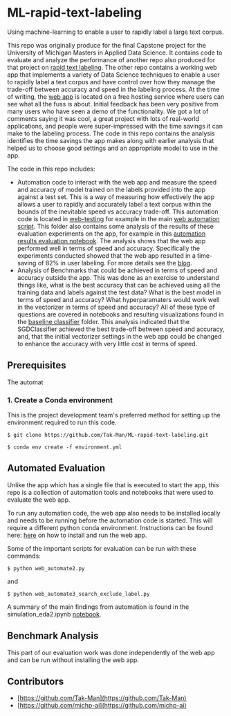 # ML-rapid-text-labeling
Using machine-learning to enable a user to rapidly label a large text corpus.

This repo was originally produce for the final Capstone project for the University of Michigan Masters in Applied Data Science. It contains code to evaluate and analyze the performance of another repo also produced for that project on [rapid text labeling](https://github.com/Tak-Man/ML-rapid-text-labeling-app). The other repo contains a working web app that implements a variety of Data Science techniques to enable a user to rapidly label a text corpus and have control over how they manage the trade-off between accuracy and speed in the labeling process. At the time of writing, the [web app](http://ml-rapid-text-labeling-app.herokuapp.com/) is located on a free hosting service where users can see what all the fuss is about. Initial feedback has been very positive from many users who have seen a demo of the functionality. We got a lot of comments saying it was cool, a great project with lots of real-world applications, and people were super-impressed with the time savings it can make to the labeling process. The code in this repo contains the analysis identifies the time savings the app makes along with earlier analysis that helped us to choose good settings and an appropriate model to use in the app.

The code in this repo includes:
* Automation code to interact with the web app and measure the speed and accuracy of model trained on the labels provided into the app against a test set. This is a way of measuring how effectively the app allows a user to rapidly and accurately label a text corpus within the bounds of the inevitable speed vs accuracy trade-off. This automation code is located in [web-testing](https://github.com/Tak-Man/ML-rapid-text-labeling/tree/main/web-testing) for example in the main [web automation script](https://github.com/Tak-Man/ML-rapid-text-labeling/blob/main/web-testing/web_automate2.py). This folder also contains some analysis of the results of these evaluation experiments on the app, for example in this [automation results evaluation notebook](https://github.com/Tak-Man/ML-rapid-text-labeling/tree/main/web-testing/simulation_eda2.ipynb). The analysis shows that the web app performed well in terms of speed and accuracy. Specifically the experiments conducted showed that the web app resulted in a time-saving of 82% in user labeling. For more details see the [blog](https://michp-ai.github.io/ML-rapid-text-labeling/).
* Analysis of Benchmarks that could be achieved in terms of speed and accuracy outside the app. This was done as an exercise to understand things like, what is the best accuracy that can be achieved using all the training data and labels against the test data? What is the best model in terms of speed and accuracy? What hyperparamaters would work well in the vectorizer in terms of speed and accuracy? All of these type of questions are covered in notebooks and resulting visualizations found in the [baseline classifier](https://github.com/Tak-Man/ML-rapid-text-labeling/tree/main/baseline-classifier) folder. This analysis indicated that the SGDClassifier achieved the best trade-off between speed and accuracy, and, that the initial vectorizer settings in the web app could be changed to enhance the accuracy with very little cost in terms of speed.

## Prerequisites
The automat

### 1. Create a Conda environment
This is the project development team's preferred method for setting up the environment required to run this code.
```
$ git clone https://github.com/Tak-Man/ML-rapid-text-labeling.git
```

```
$ conda env create -f environment.yml
```

## Automated Evaluation

Unlike the app which has a single file that is executed to start the app, this repo is a collection of automation tools and notebooks that were used to evaluate the web app.

To run any automation code, the web app also needs to be installed locally and needs to be running before the automation code is started. This will require a different python conda environment. Instructions can be found here:
[here](https://github.com/Tak-Man/ML-rapid-text-labeling-app/blob/main/README.md) on how to install and run the web app.

Some of the important scripts for evaluation can be run with these commands:

```
$ python web_automate2.py
```

and

```
$ python web_automate3_search_exclude_label.py
```

A summary of the main findings from automation is found in the simulation_eda2.ipynb 
[notebook](https://github.com/Tak-Man/ML-rapid-text-labeling/blob/main/web-testing/simulation_eda2.ipynb).

## Benchmark Analysis
This part of our evaluation work was done independently of the web app and can be run without installing the web app.

## Contributors
* [https://github.com/Tak-Man](https://github.com/Tak-Man)
* [https://github.com/michp-ai](https://github.com/michp-ai)

